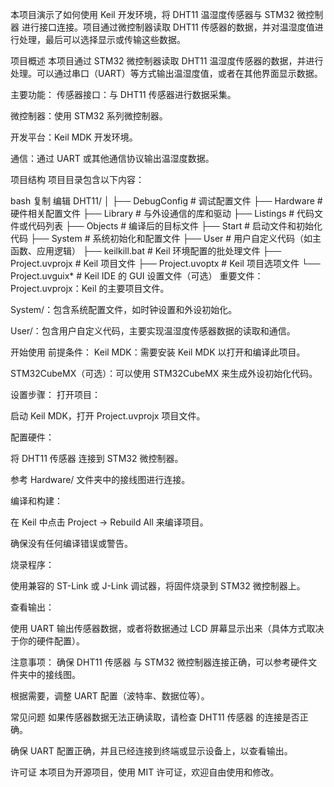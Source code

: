 本项目演示了如何使用 Keil 开发环境，将 DHT11 温湿度传感器与 STM32 微控制器 进行接口连接。项目通过微控制器读取 DHT11 传感器的数据，并对温湿度值进行处理，最后可以选择显示或传输这些数据。

项目概述
本项目通过 STM32 微控制器读取 DHT11 温湿度传感器的数据，并进行处理。可以通过串口（UART）等方式输出温湿度值，或者在其他界面显示数据。

主要功能：
传感器接口：与 DHT11 传感器进行数据采集。

微控制器：使用 STM32 系列微控制器。

开发平台：Keil MDK 开发环境。

通信：通过 UART 或其他通信协议输出温湿度数据。

项目结构
项目目录包含以下内容：

bash
复制
编辑
DHT11/
│
├── DebugConfig      # 调试配置文件
├── Hardware         # 硬件相关配置文件
├── Library          # 与外设通信的库和驱动
├── Listings         # 代码文件或代码列表
├── Objects          # 编译后的目标文件
├── Start            # 启动文件和初始化代码
├── System           # 系统初始化和配置文件
├── User             # 用户自定义代码（如主函数、应用逻辑）
├── keilkill.bat     # Keil 环境配置的批处理文件
├── Project.uvprojx  # Keil 项目文件
├── Project.uvoptx   # Keil 项目选项文件
└── Project.uvguix*  # Keil IDE 的 GUI 设置文件（可选）
重要文件：
Project.uvprojx：Keil 的主要项目文件。

System/：包含系统配置文件，如时钟设置和外设初始化。

User/：包含用户自定义代码，主要实现温湿度传感器数据的读取和通信。

开始使用
前提条件：
Keil MDK：需要安装 Keil MDK 以打开和编译此项目。

STM32CubeMX（可选）：可以使用 STM32CubeMX 来生成外设初始化代码。

设置步骤：
打开项目：

启动 Keil MDK，打开 Project.uvprojx 项目文件。

配置硬件：

将 DHT11 传感器 连接到 STM32 微控制器。

参考 Hardware/ 文件夹中的接线图进行连接。

编译和构建：

在 Keil 中点击 Project → Rebuild All 来编译项目。

确保没有任何编译错误或警告。

烧录程序：

使用兼容的 ST-Link 或 J-Link 调试器，将固件烧录到 STM32 微控制器上。

查看输出：

使用 UART 输出传感器数据，或者将数据通过 LCD 屏幕显示出来（具体方式取决于你的硬件配置）。

注意事项：
确保 DHT11 传感器 与 STM32 微控制器连接正确，可以参考硬件文件夹中的接线图。

根据需要，调整 UART 配置（波特率、数据位等）。

常见问题
如果传感器数据无法正确读取，请检查 DHT11 传感器 的连接是否正确。

确保 UART 配置正确，并且已经连接到终端或显示设备上，以查看输出。

许可证
本项目为开源项目，使用 MIT 许可证，欢迎自由使用和修改。
